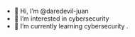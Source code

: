 - 👋 Hi, I’m @daredevil-juan
- 👀 I’m interested in cybersecurity
- 🌱 I’m currently learning cybersecurity
.

<!---
daredevil-juan/daredevil-juan is a ✨ special ✨ repository because its `README.md` (this file) appears on your GitHub profile.
You can click the Preview link to take a look at your changes.
--->
